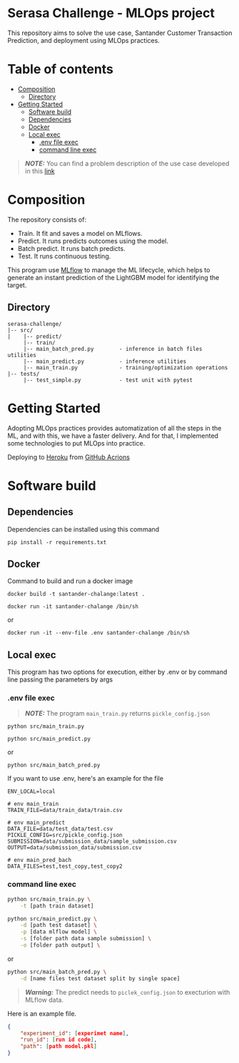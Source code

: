 # Serasa Challenge - MLOps project
This repository aims to solve the use case, Santander Customer Transaction Prediction, and deployment using MLOps practices.

# Table of contents
* [Composition](#composition)
    + [Directory](#directory)
* [Getting Started](#getting-started)
  + [Software build](#software-build)
  + [Dependencies](#dependencies)
  + [Docker](#docker)
  + [Local exec](#local-exec)
    + [.env file exec](#env-file-exec)
    + [command line exec](#command-line-exec)

> **_NOTE:_** You can find a problem description of the use case developed in this [link](https://github.com/arimstefanini/serasa-challenge/blob/develop/problem.md)

# Composition

The repository consists of:
   * Train. It fit and saves a model on MLflows.
   * Predict. It runs predicts outcomes using the model.
   * Batch predict. It runs batch predicts.
   * Test. It runs continuous testing.

This program use  [MLflow](https://mlflow.org/) to manage the ML lifecycle, which helps to generate an instant prediction of the LightGBM model for identifying the target.

## Directory
```
serasa-challenge/
|-- src/
|    |-- predict/                                  
     |-- train/
     |-- main_batch_pred.py        - inference in batch files utilities
     |-- main_predict.py           - inference utilities
     |-- main_train.py             - training/optimization operations
|-- tests/
     |-- test_simple.py            - test unit with pytest
```

# Getting Started
Adopting MLOps practices provides automatization of all the steps in the ML, and with this, we have a faster delivery. And for that, I implemented some technologies to put MLOps into practice.
 
Deploying to [Heroku](https://devcenter.heroku.com/articles/heroku-cli) from [GitHub Acrions](https://github.com/features/actions) 

# Software build
## Dependencies
Dependencies can be installed using this command

`pip install -r requirements.txt`

## Docker 
Command to build and run a docker image

`docker build -t santander-chalange:latest .`

`docker run -it santander-chalange /bin/sh`

or

`docker run -it --env-file .env santander-chalange /bin/sh`


## Local exec
This program has two options for execution, either by .env or by command line passing the parameters by args

### .env file exec

> **_NOTE:_** The program `main_train.py` returns `pickle_config.json`

`python src/main_train.py`

`python src/main_predict.py`

or

`python src/main_batch_pred.py`

If you want to use .env, here's an example for the file
```t
ENV_LOCAL=local

# env main_train
TRAIN_FILE=data/train_data/train.csv

# env main_predict
DATA_FILE=data/test_data/test.csv
PICKLE_CONFIG=src/pickle_config.json
SUBMISSION=data/submission_data/sample_submission.csv
OUTPUT=data/submission_data/submission.csv

# env main_pred_bach
DATA_FILES=test,test_copy,test_copy2
```

### command line exec
```bash
python src/main_train.py \
    -t [path train dataset]
```
```bash
python src/main_predict.py \
    -d [path test dataset] \
    -p [data mlflow model] \
    -s [folder path data sample submission] \
    -o [folder path output] \
```
or
```bash
python src/main_batch_pred.py \
    -d [name files test dataset split by single space]
```

> **_Warning:_** 
The predict needs to `piclek_config.json` to execturion with MLflow data. 

Here is an example file.
```json
{
    "experiment_id": [experimet name],
    "run_id": [run id code],
    "path": [path model.pkl]
}
```